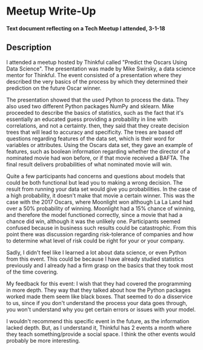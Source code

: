 # Meetup Write-Up
#### Text document reflecting on a Tech Meetup I attended, 3-1-18  

## Description

I attended a meetup hosted by Thinkful called "Predict the Oscars Using Data Science". The presentation was made by Mike Swirsky, a data science mentor for Thinkful. The event consisted of a presentation where they described the very basics of the process by which they determined their prediction on the future Oscar winner.

The presentation showed that the used Python to process the data. They also used two different Python packages NumPy and sklearn. Mike proceeded to describe the basics of statistics, such as the fact that it's essentially an educated guess providing a probability in line with correlations, and not a certainty. then, they said that they create decision trees that will lead to accuracy and specificity. The trees are based off questions regarding features of the data set, which is their word for variables or attributes. Using the Oscars data set, they gave an example of features, such as boolean information regarding whether the director of a nominated movie had won before, or if that movie received a BAFTA. The final result delivers probabilities of what nominated movie will win.

Quite a few participants had concerns and questions about models that could be both functional but lead you to making a wrong decision. The result from running your data set would give you probabilities. In the case of a high probability, it doesn't make that movie a certain winner. This was the case with the 2017 Oscars, where Moonlight won although La La Land had over a 50% probability of winning. Moonlight had a 15% chance of winning, and therefore the model functioned correctly, since a movie that had a chance did win, although it was the unlikely one. Participants seemed confused because in business such results could be catastrophic. From this point there was discussion regarding risk-tolerance of companies and how to determine what level of risk could be right for your or your company.

Sadly, I didn't feel like I learned a lot about data science, or even Python from this event. This could be because I have already studied statistics previously and I already had a firm grasp on the basics that they took most of the time covering.

My feedback for this event: I wish that they had covered the programming in more depth. They way that they talked about how the Python packages worked made them seem like black boxes. That seemed to do a disservice to us, since if you don't understand the process your data goes through, you won't understand why you get certain errors or issues with your model.

I wouldn't recommend this specific event in the future, as the information lacked depth. But, as I understand it, Thinkful has 2 events a month where they teach something/provide a social space. I think the other events would probably be more interesting.
